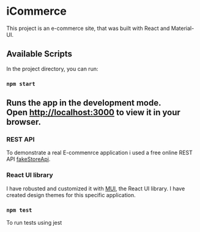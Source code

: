 # iCommerce

This project is an e-commerce site, that was built with React and Material-UI.

## Available Scripts

In the project directory, you can run:

### `npm start`

Runs the app in the development mode.\
Open [http://localhost:3000](http://localhost:3000) to view it in your browser.
---------------------------------------------

### REST API
To demonstrate a real E-commenrce application i used a free online REST API [fakeStoreApi](https://fakestoreapi.com/).

### React UI library
I have robusted and customized it with [MUI](https://mui.com/), the React UI library.
I have created design themes for this specific application.

### `npm test`
To run tests using jest
